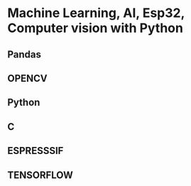 # Machine Learning, AI, Esp32, Computer vision with Python 

## Pandas
## OPENCV
## Python
## C
## ESPRESSSIF
## TENSORFLOW